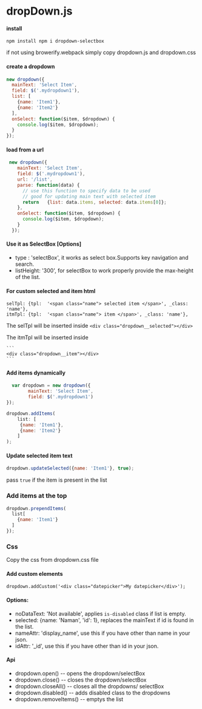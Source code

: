 # dropDown.js
#### install
    npm install npm i dropdown-selectbox
if not using browerify.webpack simply copy dropdown.js and dropdown.css

#### create a dropdown

```javascript
new dropdown({
  mainText: 'Select Item',
  field: $('.mydropdown1'),
  list: [
    {name: 'Item1'},
    {name: 'Item2'}
  ],
  onSelect: function($item, $dropdown) {
    console.log($item, $dropdown);
  }
});
```

#### load from a url
```javascript
 new dropdown({
    mainText: 'Select Item',
    field: $('.mydropdown1'),
    url: '/list',
    parse: function(data) {
      // use this function to specify data to be used
      // good for updating main text with selected item
      return   {list: data.items, selected: data.items[0]};
    },
    onSelect: function($item, $dropdown) {
      console.log($item, $dropdown);
    }
  });
```

#### Use it as SelectBox [Options]
- type : 'selectBox', it works as select box.Supports key navigation and search.
- listHeight: '300', for selectBox to work properly provide the max-height of the list.

#### For custom selected and item html
	selTpl: {tpl:  '<span class="name"> selected item </span>', _class: 'name'},
	itmTpl: {tpl:  '<span class="name"> item </span>', _class: 'name'},
	
The selTpl will be inserted inside 
	```
	<div class="dropdown__selected"></div>
	```

The itmTpl will be inserted inside 

	```
    <div class="dropdown__item"></div>
	```

#### Add items dynamically
```javascript
  var dropdown = new dropdown({
        mainText: 'Select Item',
        field: $('.mydropdown1')
});

dropdown.addItems(
    list: [
     {name: 'Item1'},
     {name: 'Item2'}
    ]
);
```

#### Update selected item text
```javascript
dropdown.updateSelected({name: 'Item1'}, true);
```

pass `true` if the item is present in the list


### Add items at the top
```javascript
dropdown.prependItems(
  list[
    {name: 'Item1'}
  ]
});
```

### Css
Copy the css from dropdown.css file 

  
#### Add custom elements
    dropdown.addCustom('<div class="datepicker">My datepicker</div>');

#### Options: 
- noDataText: 'Not available', applies `is-disabled` class if list is empty.
- selected: {name: 'Naman', 'id': 1}, replaces the mainText if id is found in the list.
- nameAttr: 'display_name', use this if you have other than name in your json.
- idAttr: '_id', use this if  you have other than id in your json.

#### Api
- dropdown.open() --  opens the dropdown/selectBox 
- dropdown.close() -- closes the dropdown/selectBox
- dropdown.closeAll() -- closes all the dropdowns/ selectBox
- dropdown.disabled() -- adds disabled class to the dropdowns
- dropdown.removeItems() -- emptys the list